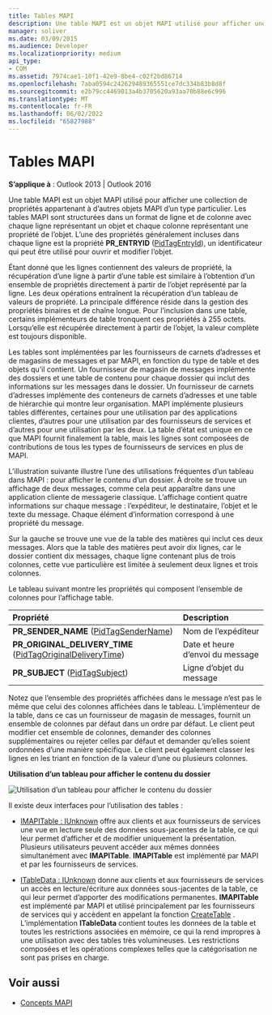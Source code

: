 ```yaml
---
title: Tables MAPI
description: Une table MAPI est un objet MAPI utilisé pour afficher une collection de propriétés appartenant à d’autres objets MAPI d’un type particulier.
manager: soliver
ms.date: 03/09/2015
ms.audience: Developer
ms.localizationpriority: medium
api_type:
- COM
ms.assetid: 7974cae1-10f1-42e9-8be4-c02f2bd86714
ms.openlocfilehash: 7aba0594c242629489365551ce7dc334b83b8d8f
ms.sourcegitcommit: e2b79cc4469013a4b3705620a93aa70b88e6c996
ms.translationtype: MT
ms.contentlocale: fr-FR
ms.lasthandoff: 06/02/2022
ms.locfileid: "65827988"
---
```

# <a name="mapi-tables"></a>Tables MAPI
  
**S’applique à** : Outlook 2013 | Outlook 2016 
  
Une table MAPI est un objet MAPI utilisé pour afficher une collection de propriétés appartenant à d’autres objets MAPI d’un type particulier. Les tables MAPI sont structurées dans un format de ligne et de colonne avec chaque ligne représentant un objet et chaque colonne représentant une propriété de l’objet. L’une des propriétés généralement incluses dans chaque ligne est la propriété **PR_ENTRYID** ([PidTagEntryId](pidtagentryid-canonical-property.md)), un identificateur qui peut être utilisé pour ouvrir et modifier l’objet. 
  
Étant donné que les lignes contiennent des valeurs de propriété, la récupération d’une ligne à partir d’une table est similaire à l’obtention d’un ensemble de propriétés directement à partir de l’objet représenté par la ligne. Les deux opérations entraînent la récupération d’un tableau de valeurs de propriété. La principale différence réside dans la gestion des propriétés binaires et de chaîne longue. Pour l’inclusion dans une table, certains implémenteurs de table tronquent ces propriétés à 255 octets. Lorsqu’elle est récupérée directement à partir de l’objet, la valeur complète est toujours disponible.
  
Les tables sont implémentées par les fournisseurs de carnets d’adresses et de magasins de messages et par MAPI, en fonction du type de table et des objets qu’il contient. Un fournisseur de magasin de messages implémente des dossiers et une table de contenu pour chaque dossier qui inclut des informations sur les messages dans le dossier. Un fournisseur de carnets d’adresses implémente des conteneurs de carnets d’adresses et une table de hiérarchie qui montre leur organisation. MAPI implémente plusieurs tables différentes, certaines pour une utilisation par des applications clientes, d’autres pour une utilisation par des fournisseurs de services et d’autres pour une utilisation par les deux. La table d’état est unique en ce que MAPI fournit finalement la table, mais les lignes sont composées de contributions de tous les types de fournisseurs de services en plus de MAPI. 
  
L’illustration suivante illustre l’une des utilisations fréquentes d’un tableau dans MAPI : pour afficher le contenu d’un dossier. À droite se trouve un affichage de deux messages, comme cela peut apparaître dans une application cliente de messagerie classique. L’affichage contient quatre informations sur chaque message : l’expéditeur, le destinataire, l’objet et le texte du message. Chaque élément d’information correspond à une propriété du message.
  
Sur la gauche se trouve une vue de la table des matières qui inclut ces deux messages. Alors que la table des matières peut avoir dix lignes, car le dossier contient dix messages, chaque ligne contenant plus de trois colonnes, cette vue particulière est limitée à seulement deux lignes et trois colonnes.
  
Le tableau suivant montre les propriétés qui composent l’ensemble de colonnes pour l’affichage table.
  
|**Propriété**|**Description**|
|:-----|:-----|
|**PR_SENDER_NAME** ([PidTagSenderName](pidtagsendername-canonical-property.md))  <br/> |Nom de l’expéditeur  <br/> |
|**PR_ORIGINAL_DELIVERY_TIME** ([PidTagOriginalDeliveryTime](pidtagoriginaldeliverytime-canonical-property.md))  <br/> |Date et heure d’envoi du message  <br/> |
|**PR_SUBJECT** ([PidTagSubject](pidtagsubject-canonical-property.md))  <br/> |Ligne d’objet du message  <br/> |
   
Notez que l’ensemble des propriétés affichées dans le message n’est pas le même que celui des colonnes affichées dans le tableau. L’implémenteur de la table, dans ce cas un fournisseur de magasin de messages, fournit un ensemble de colonnes par défaut dans un ordre par défaut. Le client peut modifier cet ensemble de colonnes, demander des colonnes supplémentaires ou rejeter celles par défaut et demander qu’elles soient ordonnées d’une manière spécifique. Le client peut également classer les lignes en les triant en fonction de la valeur d’une ou plusieurs colonnes.
  
**Utilisation d’un tableau pour afficher le contenu du dossier**
  
![Utilisation d’un tableau pour afficher le contenu du dossier](media/amapi_54.gif "Utilisation d’un tableau pour afficher le contenu du dossier")
  
Il existe deux interfaces pour l’utilisation des tables :
  
- [IMAPITable : IUnknown](imapitableiunknown.md) offre aux clients et aux fournisseurs de services une vue en lecture seule des données sous-jacentes de la table, ce qui leur permet d’afficher et de modifier uniquement la présentation. Plusieurs utilisateurs peuvent accéder aux mêmes données simultanément avec **IMAPITable**. **IMAPITable** est implémenté par MAPI et par les fournisseurs de services. 
    
- [ITableData : IUnknown](itabledataiunknown.md) donne aux clients et aux fournisseurs de services un accès en lecture/écriture aux données sous-jacentes de la table, ce qui leur permet d’apporter des modifications permanentes. **IMAPITable** est implémenté par MAPI et utilisé principalement par les fournisseurs de services qui y accèdent en appelant la fonction [CreateTable](createtable.md) . L’implémentation **ITableData** contient toutes les données de la table et toutes les restrictions associées en mémoire, ce qui la rend impropres à une utilisation avec des tables très volumineuses. Les restrictions composées et les opérations complexes telles que la catégorisation ne sont pas prises en charge. 
    
## <a name="see-also"></a>Voir aussi

- [Concepts MAPI](mapi-concepts.md)

